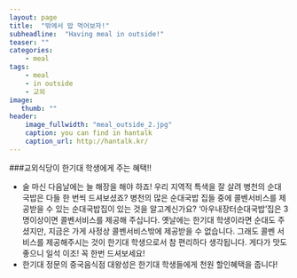 ```yaml
---
layout: page
title:  "밖에서 밥 먹어보자!"
subheadline:  "Having meal in outside!"
teaser: ""
categories:
    - meal
tags:
    - meal
    - in outside
    - 교외
image:
   thumb: ""
header:
    image_fullwidth: "meal_outside_2.jpg"
    caption: you can find in hantalk
    caption_url: http://hantalk.kr/
---
```


###교외식당이 한기대 학생에게 주는 혜택!!

- 술 마신 다음날에는 늘 해장을 해야 하죠! 우리 지역적 특색을 잘 살려 병천의 순대국밥은 다들 한 번씩 드셔보셨죠? 병천의 많은 순대국밥 집들 중에 콜벤서비스를 제공받을 수 있는 순대국밥집이 있는 것을 알고계신가요? ‘아우내장터순대국밥’집은 3명이상이면 콜벤서비스를 제공해 주십니다. 옛날에는 한기대 학생이라면 순대도 주셨지만, 지금은 가게 사정상 콜벤서비스밖에 제공받을 수 없습니다. 그래도 콜벤 서비스를 제공해주시는 것이 한기대 학생으로서 참 편리하다 생각됩니다. 게다가 맛도 좋으니 일석 이조! 꼭 한번 드셔보세요!   
- 한기대 정문의 중국음식점 대왕성은 한기대 학생들에게 천원 할인혜택을 줍니다!
